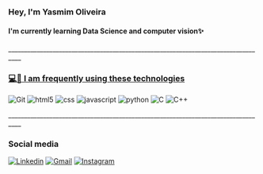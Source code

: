 ### Hey, I'm  Yasmim Oliveira
#### I'm currently learning Data Science and computer vision✨
<div><p>__________________________________________________________________________________</p></div>

### [💻🌱 I am frequently using these technologies ](#-languages-)

<div style= "display : inline_block"  >
   <img align= "center" alt="Git" src="https://img.shields.io/badge/C-00599C?style=for-the-badge&logo=c&logoColor=white"/>
  <img  align= "center" alt="html5" src="https://img.shields.io/badge/HTML5-E34F26?style=for-the-badge&logo=html5&logoColor=white"/>
  <img align= "center" alt="css" src="https://img.shields.io/badge/CSS3-1572B6?style=for-the-badge&logo=css3&logoColor=white"/>
   <img align= "center" alt="javascript" src="https://img.shields.io/badge/JavaScript-323330?style=for-the-badge&logo=javascript&logoColor=F7DF1E"/>
  <img align= "center" alt="python" src="https://img.shields.io/badge/Python-14354C?style=for-the-badge&logo=python&logoColor=white"/>
  <img align= "center" alt="C" src="https://img.shields.io/badge/C-00599C?style=for-the-badge&logo=c&logoColor=white"/>
  <img align= "center" alt="C++" src="https://img.shields.io/badge/C%2B%2B-00599C?style=for-the-badge&logo=c%2B%2B&logoColor=white"/>
</div>


<div><p>__________________________________________________________________________________</p></div>

### Social media
 
[![Linkedin](https://img.shields.io/badge/LinkedIn-0077B5?style=for-the-badge&logo=linkedin&logoColor=white)](https://www.linkedin.com/in/yasmim-vitoria-silva-de-oliveira-48094a236/) [![Gmail](https://img.shields.io/badge/Gmail-D14836?style=for-the-badge&logo=gmail&logoColor=white)](yvso@cin.ufpe.br) [![Instagram](https://img.shields.io/badge/Instagram-E4405F?style=for-the-badge&logo=instagram&logoColor=white)](https://instagram.com/mim_silva1?utm_source=qr&igshid=MzNlNGNkZWQ4Mg%3D%3D)


